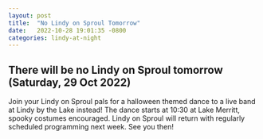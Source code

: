 ```yaml
---
layout: post
title:  "No Lindy on Sproul Tomorrow"
date:   2022-10-28 19:01:35 -0800
categories: lindy-at-night
---
```


## There will be no Lindy on Sproul tomorrow (Saturday, 29 Oct 2022)

Join your Lindy on Sproul pals for a halloween themed dance to a live band at Lindy by the Lake instead! The dance starts at 10:30 at Lake Merritt, spooky costumes encouraged.  Lindy on Sproul will return with regularly scheduled programming next week. See you then!
